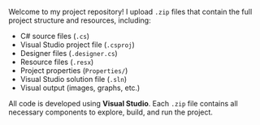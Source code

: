 Welcome to my project repository! I upload `.zip` files that contain the full project structure and resources, including:

- C# source files (`.cs`)
- Visual Studio project file (`.csproj`)
- Designer files (`.designer.cs`)
- Resource files (`.resx`)
- Project properties (`Properties/`)
- Visual Studio solution file (`.sln`)
- Visual output (images, graphs, etc.)
  
All code is developed using **Visual Studio**. Each `.zip` file contains all necessary components to explore, build, and run the project.

